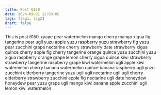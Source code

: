```yaml
---
title: Post 6150
date: 2024-09-01 12:00:00
tags: [tag1, tag2]
draft: false
---
```

This is post 6150.
grape
pear
watermelon
mango
cherry
mango
xigua
fig
tangerine
pear
ugli
yuzu
apple
yuzu
raspberry
yuzu
strawberry
fig
yuzu
pear
zucchini
grape
nectarine
cherry
strawberry
date
strawberry
xigua
quince
cherry
apple
fig
cherry
tangerine
orange
quince
yuzu
zucchini
yuzu
xigua
raspberry
orange
grape
lemon
cherry
xigua
quince
kiwi
strawberry
strawberry
tangerine
raspberry
grape
kiwi
watermelon
ugli
apple
kiwi
watermelon
cherry
banana
watermelon
quince
banana
raspberry
ugli
yuzu
zucchini
elderberry
tangerine
yuzu
ugli
ugli
nectarine
ugli
ugli
cherry
elderberry
strawberry
zucchini
apple
fig
nectarine
ugli
date
honeydew
honeydew
pear
yuzu
grape
ugli
mango
kiwi
banana
apple
zucchini
ugli
lemon
kiwi
watermelon
